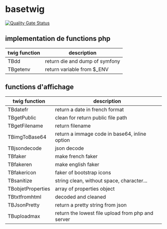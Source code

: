 
# basetwig

[![Quality Gate Status](https://sonarcloud.io/api/project_badges/measure?project=cadot-eu_twigbundle&metric=alert_status)](https://sonarcloud.io/summary/new_code?id=cadot-eu_twigbundle)

## implementation de functions php

| twig function | description |
| ------- | --------- |
| TBdd | return die and dump of symfony |
| TBgetenv |  return variable from $\_ENV |

## functions d'affichage

| twig function     | description                                       |
| ----------------- | ------------------------------------------------- |
| TBdatefr          | return a date in french format                    |
| TBgetPublic       | clean for return public file path                 |
| TBgetFilename     | return filename                                   |
| TBimgToBase64     | return a immage code in base64, inline option     |
| TBjsondecode      | json decode                                       |
| TBfaker           | make french faker                                 |
| TBfakeren         | make english faker                                |
| TBfakericon       | faker of bootstrap icons                          |
| TBsanitize        | string clean, without space, character...         |
| TBobjetProperties | array of properties object                        |
| TBtxtfromhtml     | decoded and cleaned                               |
| TBJsonPretty      | return a pretty string from json                  |
| TBuploadmax       | return the lowest file upload from php and server |
